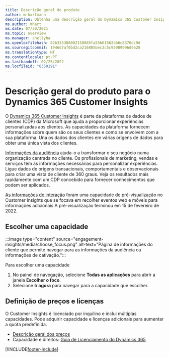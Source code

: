 ```yaml
---
title: Descrição geral do produto
author: m-hartmann
description: Obtenha uma descrição geral do Dynamics 365 Customer Insights e das suas capacidades.
ms.author: mhart
ms.date: 07/30/2021
ms.topic: overview
ms.manager: shellyha
ms.openlocfilehash: 82b335388002158885fa55b61562db6c8370dc9d
ms.sourcegitcommit: 1946d7af0bd2ca216885bec3c5c95009996d9a28
ms.translationtype: HT
ms.contentlocale: pt-PT
ms.lasthandoff: 02/25/2022
ms.locfileid: "8350191"
---
```

# <a name="product-overview-for-dynamics-365-customer-insights"></a>Descrição geral do produto para o Dynamics 365 Customer Insights

O [Dynamics 365 Customer Insights](https://dynamics.microsoft.com/ai/customer-insights/) é parte da plataforma de dados de clientes (CDP) da Microsoft que ajuda a proporcionar experiências personalizadas aos clientes. As capacidades da plataforma fornecem informações sobre quem são os seus clientes e como se envolvem com a sua plataforma. Una os dados dos clientes em várias origens de dados para obter uma única vista dos clientes.

[Informações da audiência](audience-insights/overview.md) ajuda-o a transformar o seu negócio numa organização centrada no cliente. Os profissionais de marketing, vendas e serviços têm as informações necessárias para personalizar experiências. Ligue dados de origens transacionais, comportamentais e observacionais para criar uma vista de cliente de 360 graus. Veja os resultados mais rapidamente com um CDP concebido para fornecer conhecimentos que podem ser aplicados. 

[As informações de interação](engagement-insights/overview.md) foram uma capacidade de pré-visualização no Customer Insights que se focava em recolher eventos web e móveis para informações adicionais A pré-visualização terminou em 15 de fevereiro de 2022.
 
## <a name="choose-a-capability"></a>Escolher uma capacidade

:::image type="content" source="engagement-insights/media/choose_focus.png" alt-text="Página de informações do cliente que permite navegar para as informações da audiência ou informações de cativação.":::

Para escolher uma capacidade

1. No painel de navegação, selecione **Todas as aplicações** para abrir a janela **Escolher o foco**.
1. Selecione **Ir agora** para navegar para a capacidade que escolher.

## <a name="pricing-and-licensing"></a>Definição de preços e licenças

O Customer Insights é licenciado por inquilino e inclui múltiplas capacidades. Pode adquirir capacidade e licenças adicionais para aumentar a quota predefinida. 
- [Descrição geral dos preços](https://dynamics.microsoft.com/ai/customer-insights/pricing/)
- Capacidade e direitos: [Guia de Licenciamento do Dynamics 365](https://go.microsoft.com/fwlink/?LinkId=866544)

[!INCLUDE[footer-include](includes/footer-banner.md)]